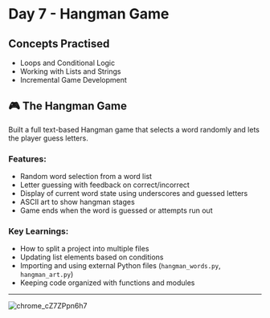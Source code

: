 # Day 7 - Hangman Game

## Concepts Practised
- Loops and Conditional Logic
- Working with Lists and Strings
- Incremental Game Development

## 🎮 The Hangman Game
Built a full text-based Hangman game that selects a word randomly and lets the player guess letters.

### Features:
- Random word selection from a word list
- Letter guessing with feedback on correct/incorrect
- Display of current word state using underscores and guessed letters
- ASCII art to show hangman stages
- Game ends when the word is guessed or attempts run out

### Key Learnings:
- How to split a project into multiple files
- Updating list elements based on conditions
- Importing and using external Python files (`hangman_words.py`, `hangman_art.py`)
- Keeping code organized with functions and modules

---
![chrome_cZ7ZPpn6h7](https://github.com/user-attachments/assets/6f626377-1e2a-4f4e-8d9f-34f2dd6803d4)
